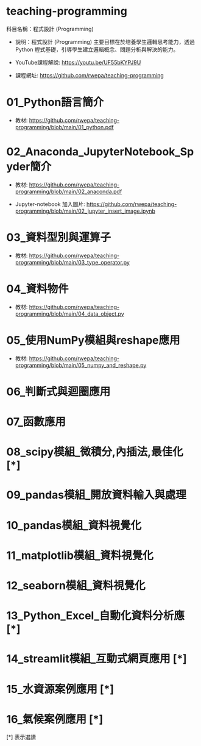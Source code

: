 # teaching-programming

科目名稱：程式設計 (Programming)

+ 說明：程式設計 (Programming) 主要目標在於培養學生邏輯思考能力，透過 Python 程式基礎，引導學生建立邏輯概念、問題分析與解決的能力。

+ YouTube課程解說: https://youtu.be/UF55bKYPJ9U

+ 課程網址: https://github.com/rwepa/teaching-programming

# 01_Python語言簡介

+ 教材: https://github.com/rwepa/teaching-programming/blob/main/01_python.pdf

# 02_Anaconda_JupyterNotebook_Spyder簡介

+ 教材: https://github.com/rwepa/teaching-programming/blob/main/02_anaconda.pdf

+ Jupyter-notebook 加入圖片: https://github.com/rwepa/teaching-programming/blob/main/02_jupyter_insert_image.ipynb

# 03_資料型別與運算子

+ 教材: https://github.com/rwepa/teaching-programming/blob/main/03_type_operator.py

# 04_資料物件

+ 教材: https://github.com/rwepa/teaching-programming/blob/main/04_data_object.py

# 05_使用NumPy模組與reshape應用

+ 教材: https://github.com/rwepa/teaching-programming/blob/main/05_numpy_and_reshape.py

# 06_判斷式與迴圈應用

# 07_函數應用

# 08_scipy模組_微積分,內插法,最佳化 [*] 

# 09_pandas模組_開放資料輸入與處理

# 10_pandas模組_資料視覺化

# 11_matplotlib模組_資料視覺化

# 12_seaborn模組_資料視覺化

# 13_Python_Excel_自動化資料分析應 [*]

# 14_streamlit模組_互動式網頁應用 [*]

# 15_水資源案例應用 [*]

# 16_氣候案例應用 [*]

[*] 表示選讀
